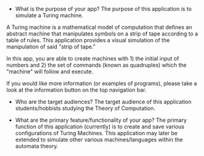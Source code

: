 - What is the purpose of your app?
The purpose of this application is to simulate a Turing machine. 

A Turing machine is a mathematical model of computation that defines an abstract machine that manipulates symbols on a strip of tape according to a table of rules. This application provides a visual simulation of the manipulation of said "strip of tape." 

In this app, you are able to create machines with 1) the initial input of numbers and 2) the set of commands (known as quadruples) which the "machine" will follow and execute. 

If you would like more information (or examples of programs), please take a look at the information button on the top navigation bar. 

- Who are the target audiences?
The target audience of this application students/hobbists studying the Theory of Computation.

- What are the primary feature/functionality of your app?
The primary function of this application (currently) is to create and save various configurations of Turing Machines. This application may later be extended to simulate other various machines/languages within the automata theory.

